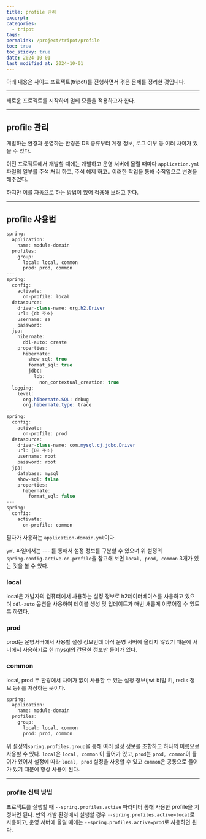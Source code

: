```yaml
---
title: profile 관리
excerpt: 
categories:
  - tripot
tags: 
permalink: /project/tripot/profile
toc: true
toc_sticky: true
date: 2024-10-01
last_modified_at: 2024-10-01
---
```

아래 내용은 사이드 프로젝트(tripot)를 진행하면서 겪은 문제를 정리한 것입니다.  

---
새로운 프로젝트를 시작하며 멀티 모듈을 적용하고자 한다.

---
## profile 관리

개발하는 환경과 운영하는 환경은 DB 종류부터 계정 정보, 로그 여부 등 여러 차이가 있을 수 있다.  

이전 프로젝트에서 개발할 때에는 개발하고 운영 서버에 올릴 때마다 `application.yml`파일의 일부를 주석 처리 하고, 주석 해제 하고.. 이러한 작업을 통해 수작업으로 변경을 해주었다.  

하지만 이를 자동으로 하는 방법이 있어 적용해 보려고 한다.  

---
## profile 사용법

``` java
spring:  
  application:  
    name: module-domain  
  profiles:  
    group:  
      local: local, common  
      prod: prod, common  
---  
spring:  
  config:  
    activate:  
      on-profile: local  
  datasource:  
    driver-class-name: org.h2.Driver  
    url: {db 주소}
    username: sa  
    password:  
  jpa:  
    hibernate:  
      ddl-auto: create  
    properties:  
      hibernate:  
        show_sql: true  
        format_sql: true  
        jdbc:  
          lob:  
            non_contextual_creation: true  
  logging:  
    level:  
      org.hibernate.SQL: debug  
      org.hibernate.type: trace  
---  
spring:  
  config:  
    activate:  
      on-profile: prod  
  datasource:  
    driver-class-name: com.mysql.cj.jdbc.Driver  
    url: {DB 주소}
    username: root  
    password: root  
  jpa:  
    database: mysql  
    show-sql: false  
    properties:  
      hibernate:  
        format_sql: false  
---  
spring:  
  config:  
    activate:  
      on-profile: common
```

필자가 사용하는 `application-domain.yml`이다.  

`yml` 파일에서는 *---* 를 통해서 설정 정보를 구분할 수 있으며 위 설정의 `spring.config.active.on-profile`을 참고해 보면 `local, prod, common` 3개가 있는 것을 볼 수 있다.  

### local
local은 개발자의  컴퓨터에서 사용하는 설정 정보로 h2데이터베이스를 사용하고 있으며 `ddl-auto` 옵션을 사용하여 테이블 생성 및 업데이트가 매번 새롭게 이루어질 수 있도록 하였다.  

### prod
prod는 운영서버에서 사용할 설정 정보인데 아직 운영 서버에 올리지 않았기 때문에 서버에서 사용하기로 한 mysql의 간단한 정보만 들어가 있다.  

### common
local, prod 두 환경에서 차이가 없이 사용할 수 있는 설정 정보(jwt 비밀 키, redis 정보 등) 를 저장하는 곳이다. 

``` java
spring:  
  application:  
    name: module-domain  
  profiles:  
    group:  
      local: local, common  
      prod: prod, common 
```

위 설정의`spring.profiles.group`을 통해 여러 설정 정보를 조합하고 하나의 이름으로 사용할 수 있다. `local`은 `local, common` 이 들어가 있고, `prod`는 `prod, common`이 들어가 있어서 설정에 따라 `local, prod` 설정을 사용할 수 있고 `common`은 공통으로 들어가 있기 때문에 항상 사용이 된다. 

---
### profile 선택 방법

프로젝트를 실행할 때 `--spring.profiles.active` 파라미터 통해 사용한 profile을 지정하면 된다. 
만약 개발 환경에서 실행할 경우 `--spring.profiles.active=local`로 사용하고, 운영 서버에 올릴 때에는 `--spring.profiles.active=prod`로 사용하면 된다.  

